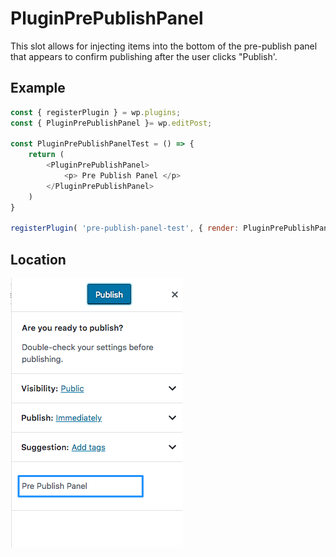 # PluginPrePublishPanel

This slot allows for injecting items into the bottom of the pre-publish panel that appears to confirm publishing after the user clicks "Publish'.

## Example

```js
const { registerPlugin } = wp.plugins;
const { PluginPrePublishPanel }= wp.editPost;

const PluginPrePublishPanelTest = () => {
	return (
		<PluginPrePublishPanel>
		    <p> Pre Publish Panel </p>
		</PluginPrePublishPanel>
	)
}

registerPlugin( 'pre-publish-panel-test', { render: PluginPrePublishPanelTest } );

```

## Location

![Prepublish panel](https://raw.githubusercontent.com/WordPress/gutenberg/master/docs/designers-developers/assets/plugin-pre-publish-panel.png?raw=true)

